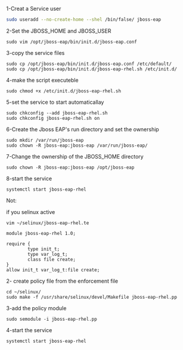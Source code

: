 1-Creat a Service user
```sh
sudo useradd --no-create-home --shel /bin/false/ jboss-eap
```
2-Set the JBOSS_HOME and JBOSS_USER
```
sudo vim /opt/jboss-eap/bin/init.d/jboss-eap.conf
```
3-copy the service files
```
sudo cp /opt/jboss-eap/bin/init.d/jboss-eap.conf /etc/default/
sudo cp /opt/jboss-eap/bin/init.d/jboss-eap-rhel.sh /etc/init.d/
```
4-make the script executeble
```
sudo chmod +x /etc/init.d/jboss-eap-rhel.sh 
```
5-set the service to start automaticallay
```
sudo chkconfig --add jboss-eap-rhel.sh
sudo chkconfig jboss-eap-rhel.sh on 
```
6-Create the Jboss EAP's run directory and set the ownership
```
sudo mkdir /var/run/jboss-eap
sudo chown -R jboss-eap:jboss-eap /var/run/jboss-eap/
```
7-Change the ownership of the JBOSS_HOME directory
```
sudo chown -R jboss-eap:jboss-eap /opt/jboss-eap
```
8-start the service
```
systemctl start jboss-eap-rhel
```
Not:

if you selinux active
```
vim ~/selinux/jboss-eap-rhel.te
```
```
module jboss-eap-rhel 1.0;

require {
        type init_t;
		type var_log_t;
		class file create;
}
allow init_t var_log_t:file create;
```
2- create policy file from the enforcement file
```
cd ~/selinux/
sudo make -f /usr/share/selinux/devel/Makefile jboss-eap-rhel.pp
```
3-add the policy module
```
sudo semodule -i jboss-eap-rhel.pp 
```
4-start the service
```
systemctl start jboss-eap-rhel
```
